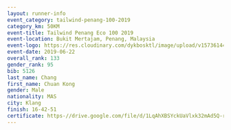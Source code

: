 ```yaml
--- 
layout: runner-info 
event_category: tailwind-penang-100-2019 
category_km: 50KM 
event-title: Tailwind Penang Eco 100 2019 
event-location: Bukit Mertajam, Penang, Malaysia 
event-logo: https://res.cloudinary.com/dykbosktl/image/upload/v1573614442/Logo/Logo_gqlzi3.jpg 
event-date: 2019-06-22 
overall_rank: 133
gender_rank: 95
bib: 5126
last_name: Chang
first_name: Chuan Kong
gender: Male
nationality: MAS
city: Klang
finish: 16-42-51
certificate: https-//drive.google.com/file/d/1LqAhXBSYckUaVlxk32mAd5Q-r2lJIv32/view?usp=sharing
--- 
```


